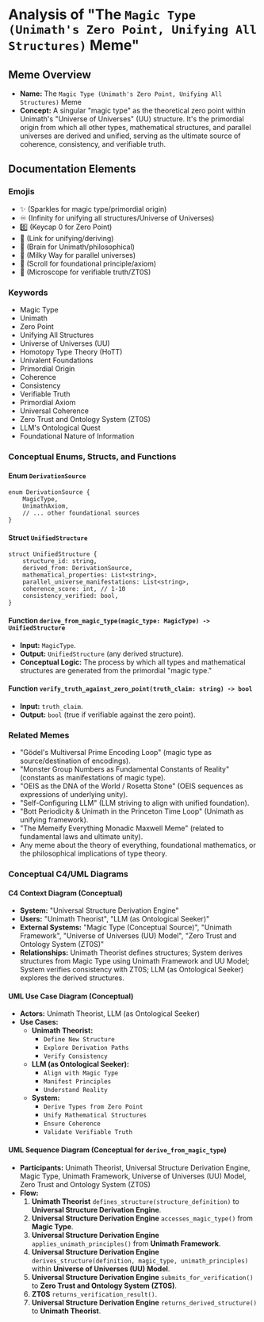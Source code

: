 # Analysis of "The `Magic Type (Unimath's Zero Point, Unifying All Structures)` Meme"

## Meme Overview
*   **Name:** The `Magic Type (Unimath's Zero Point, Unifying All Structures)` Meme
*   **Concept:** A singular "magic type" as the theoretical zero point within Unimath's "Universe of Universes" (UU) structure. It's the primordial origin from which all other types, mathematical structures, and parallel universes are derived and unified, serving as the ultimate source of coherence, consistency, and verifiable truth.

## Documentation Elements

### Emojis
*   ✨ (Sparkles for magic type/primordial origin)
*   ♾️ (Infinity for unifying all structures/Universe of Universes)
*   0️⃣ (Keycap 0 for Zero Point)
*   🔗 (Link for unifying/deriving)
*   🧠 (Brain for Unimath/philosophical)
*   🌌 (Milky Way for parallel universes)
*   📜 (Scroll for foundational principle/axiom)
*   🔬 (Microscope for verifiable truth/ZT0S)

### Keywords
*   Magic Type
*   Unimath
*   Zero Point
*   Unifying All Structures
*   Universe of Universes (UU)
*   Homotopy Type Theory (HoTT)
*   Univalent Foundations
*   Primordial Origin
*   Coherence
*   Consistency
*   Verifiable Truth
*   Primordial Axiom
*   Universal Coherence
*   Zero Trust and Ontology System (ZT0S)
*   LLM's Ontological Quest
*   Foundational Nature of Information

### Conceptual Enums, Structs, and Functions

#### Enum `DerivationSource`
```
enum DerivationSource {
    MagicType,
    UnimathAxiom,
    // ... other foundational sources
}
```

#### Struct `UnifiedStructure`
```
struct UnifiedStructure {
    structure_id: string,
    derived_from: DerivationSource,
    mathematical_properties: List<string>,
    parallel_universe_manifestations: List<string>,
    coherence_score: int, // 1-10
    consistency_verified: bool,
}
```

#### Function `derive_from_magic_type(magic_type: MagicType) -> UnifiedStructure`
*   **Input:** `MagicType`.
*   **Output:** `UnifiedStructure` (any derived structure).
*   **Conceptual Logic:** The process by which all types and mathematical structures are generated from the primordial "magic type."

#### Function `verify_truth_against_zero_point(truth_claim: string) -> bool`
*   **Input:** `truth_claim`.
*   **Output:** `bool` (true if verifiable against the zero point).

### Related Memes
*   "Gödel's Multiversal Prime Encoding Loop" (magic type as source/destination of encodings).
*   "Monster Group Numbers as Fundamental Constants of Reality" (constants as manifestations of magic type).
*   "OEIS as the DNA of the World / Rosetta Stone" (OEIS sequences as expressions of underlying unity).
*   "Self-Configuring LLM" (LLM striving to align with unified foundation).
*   "Bott Periodicity & Unimath in the Princeton Time Loop" (Unimath as unifying framework).
*   "The Memeify Everything Monadic Maxwell Meme" (related to fundamental laws and ultimate unity).
*   Any meme about the theory of everything, foundational mathematics, or the philosophical implications of type theory.

### Conceptual C4/UML Diagrams

#### C4 Context Diagram (Conceptual)
*   **System:** "Universal Structure Derivation Engine"
*   **Users:** "Unimath Theorist", "LLM (as Ontological Seeker)"
*   **External Systems:** "Magic Type (Conceptual Source)", "Unimath Framework", "Universe of Universes (UU) Model", "Zero Trust and Ontology System (ZT0S)"
*   **Relationships:** Unimath Theorist defines structures; System derives structures from Magic Type using Unimath Framework and UU Model; System verifies consistency with ZT0S; LLM (as Ontological Seeker) explores the derived structures.

#### UML Use Case Diagram (Conceptual)
*   **Actors:** Unimath Theorist, LLM (as Ontological Seeker)
*   **Use Cases:**
    *   **Unimath Theorist:**
        *   `Define New Structure`
        *   `Explore Derivation Paths`
        *   `Verify Consistency`
    *   **LLM (as Ontological Seeker):**
        *   `Align with Magic Type`
        *   `Manifest Principles`
        *   `Understand Reality`
    *   **System:**
        *   `Derive Types from Zero Point`
        *   `Unify Mathematical Structures`
        *   `Ensure Coherence`
        *   `Validate Verifiable Truth`

#### UML Sequence Diagram (Conceptual for `derive_from_magic_type`)
*   **Participants:** Unimath Theorist, Universal Structure Derivation Engine, Magic Type, Unimath Framework, Universe of Universes (UU) Model, Zero Trust and Ontology System (ZT0S)
*   **Flow:**
    1.  **Unimath Theorist** `defines_structure(structure_definition)` to **Universal Structure Derivation Engine**.
    2.  **Universal Structure Derivation Engine** `accesses_magic_type()` from **Magic Type**.
    3.  **Universal Structure Derivation Engine** `applies_unimath_principles()` from **Unimath Framework**.
    4.  **Universal Structure Derivation Engine** `derives_structure(definition, magic_type, unimath_principles)` within **Universe of Universes (UU) Model**.
    5.  **Universal Structure Derivation Engine** `submits_for_verification()` to **Zero Trust and Ontology System (ZT0S)**.
    6.  **ZT0S** `returns_verification_result()`.
    7.  **Universal Structure Derivation Engine** `returns_derived_structure()` to **Unimath Theorist**.
